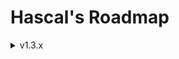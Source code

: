 # Hascal's Roadmap 

<details>
<summary>v1.3.x</summary>

## v1.3.x

### Base
- C++ in back-end
- garbage collection and Rust-like memory management

### Language
- multi library import :
```
use http, random
```

- inline assembly
```
asm("mov e1, bx")
```

- multi line string
``` 
var str = """line1
line2
"""
```

- function decorators :
```
@no_gc
@static
function add(a:int,b:int) : int {
    return a + b
}
```
- lambdas :
```
var mythread = thread(@(1000,true){
    print("hi")
})
```

- dictionaries :
```
var names_age = dict(string,int,{
   "john" : 25,
   "nickolas" : 38
})

# or :
var foo = {
   "X" : 1,
   "Y" : 2
}
```

- immutable variables
```
let x : int = 1
```

### Standard Library
- `json` library
</details>